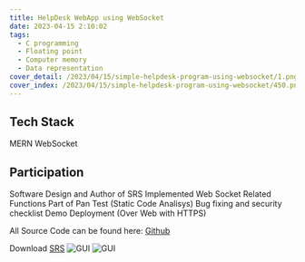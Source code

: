 ```yaml
---
title: HelpDesk WebApp using WebSocket
date: 2023-04-15 2:10:02
tags:
  - C programming
  - Floating point
  - Computer memory
  - Data representation
cover_detail: /2023/04/15/simple-helpdesk-program-using-websocket/1.png
cover_index: /2023/04/15/simple-helpdesk-program-using-websocket/450.png
---
```

## Tech Stack
MERN
WebSocket

## Participation
Software Design and Author of SRS
Implemented Web Socket Related Functions
Part of Pan Test (Static Code Analisys)
Bug fixing and security checklist
Demo Deployment (Over Web with HTTPS)

All Source Code can be found here: [Github](https://github.com/petroste/4481Project)

Download [SRS](EECS4481-HelpDesk-SRS.pdf)
![GUI](2.png)
![GUI](3.png)
